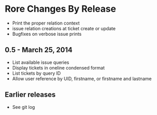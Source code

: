 Rore Changes By Release
==========================

- Print the proper relation context
- issue relation creations at ticket create or update
- Bugfixes on verbose issue prints

## 0.5 - March 25, 2014

- List available issue queries
- Display tickets in oneline condensed format
- List tickets by query ID
- Allow user reference by UID, firstname, or firstname and lastname

## Earlier releases

- See git log
